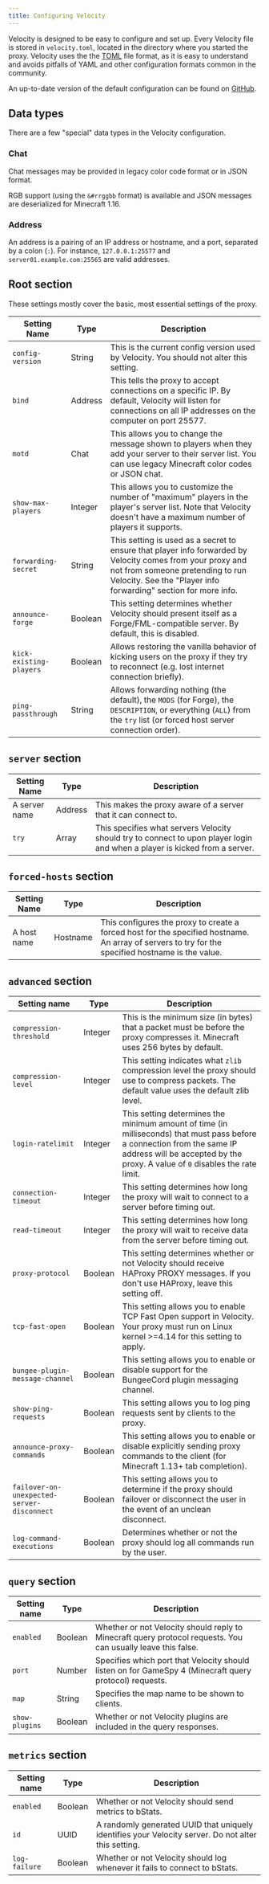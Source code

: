 ```yaml
---
title: Configuring Velocity
---
```


Velocity is designed to be easy to configure and set up. Every Velocity file is stored in `velocity.toml`, located in the directory where you started the proxy. Velocity uses the the [TOML](https://github.com/toml-lang/toml) file format, as it is easy to understand and avoids pitfalls of YAML and other configuration formats common in the community.

An up-to-date version of the default configuration can be found on [GitHub](https://github.com/VelocityPowered/Velocity/blob/dev/1.1.0/proxy/src/main/resources/default-velocity.toml).

## Data types

There are a few "special" data types in the Velocity configuration.

### Chat

Chat messages may be provided in legacy color code format or in JSON format.

RGB support (using the `&#rrggbb` format) is available and JSON messages are deserialized for Minecraft 1.16.

### Address

An address is a pairing of an IP address or hostname, and a port, separated by a colon (`:`). For instance, `127.0.0.1:25577`
and `server01.example.com:25565` are valid addresses.

## Root section

These settings mostly cover the basic, most essential settings of the proxy.

| Setting Name          | Type    | Description                                                                                                                                                                                                      |
|-----------------------|---------|------------------------------------------------------------------------------------------------------------------------------------------------------------------------------------------------------------------|
| ``config-version``    | String  | This is the current config version used by Velocity. You should not alter this setting.                                                                                                                          |
| ``bind``              | Address | This tells the proxy to accept connections on a specific IP. By default, Velocity will listen for connections on all IP addresses on the computer on port 25577.                                                 |
| ``motd``              | Chat    | This allows you to change the message shown to players when they add your server to their server list. You can use legacy Minecraft color codes or JSON chat.                                                    |
| ``show-max-players``  | Integer | This allows you to customize the number of "maximum" players in the  player's server list. Note that Velocity doesn't have a maximum number of players it supports.                                              |
| ``forwarding-secret`` | String  | This setting is used as a secret to ensure that player info forwarded by Velocity comes from your proxy and not from someone pretending to run Velocity. See the "Player info forwarding" section for more info. |
| ``announce-forge``    | Boolean | This setting determines whether Velocity should present itself as a Forge/FML-compatible server. By default, this is disabled.                                                                                   |
| `kick-existing-players` | Boolean | Allows restoring the vanilla behavior of kicking users on the proxy if they try to reconnect (e.g. lost internet connection briefly). |
| `ping-passthrough`    | String  | Allows forwarding nothing (the default), the `MODS` (for Forge), the `DESCRIPTION`, or everything (`ALL`) from the `try` list (or forced host server connection order). |

## `server` section

| Setting Name  | Type    | Description                                                                                                                |
|---------------|---------|----------------------------------------------------------------------------------------------------------------------------|
| A server name | Address | This makes the proxy aware of a server that it can connect to.                                                             |
| `try`         | Array   | This specifies what servers Velocity should try to connect to upon player login and when a player is kicked from a server. |


## `forced-hosts` section

| Setting Name | Type     | Description                                                                                                                                        	|
|--------------|----------|----------------------------------------------------------------------------------------------------------------------------------------------------	|
| A host name  | Hostname | This configures the proxy to create a forced host for the specified hostname. An array of servers to try for the specified hostname is the value.  	|


## `advanced` section

| Setting name            | Type    | Description                                                                                                                                                                                              |
|-------------------------|---------|----------------------------------------------------------------------------------------------------------------------------------------------------------------------------------------------------------|
| `compression-threshold` | Integer | This is the minimum size (in bytes) that a packet must be before the proxy compresses it. Minecraft uses 256 bytes by default.                                                                           |
| `compression-level`     | Integer | This setting indicates what `zlib` compression level the proxy should use to compress packets. The default value uses the default zlib level. 	                                                       |
| `login-ratelimit`       | Integer | This setting determines the minimum amount of time (in milliseconds) that must pass before a connection from the same IP address will be accepted by the proxy. A value of `0` disables the rate limit.  |
| `connection-timeout`    | Integer | This setting determines how long the proxy will wait to connect to a server before timing out.                                                                                                           |
| `read-timeout`          | Integer | This setting determines how long the proxy will wait to receive data from the server before timing out.                                                                                                  |
| `proxy-protocol`        | Boolean | This setting determines whether or not Velocity should receive HAProxy PROXY messages. If you don't use HAProxy, leave this setting off.                                                                 |
| `tcp-fast-open`         | Boolean | This setting allows you to enable TCP Fast Open support in Velocity. Your proxy must run on Linux kernel >=4.14 for this setting to apply. |
| `bungee-plugin-message-channel` | Boolean | This setting allows you to enable or disable support for the BungeeCord plugin messaging channel. |
| `show-ping-requests`    | Boolean | This setting allows you to log ping requests sent by clients to the proxy. |
| `announce-proxy-commands` | Boolean | This setting allows you to enable or disable explicitly sending proxy commands to the client (for Minecraft 1.13+ tab completion). |
| `failover-on-unexpected-server-disconnect` | Boolean | This setting allows you to determine if the proxy should failover or disconnect the user in the event of an unclean disconnect. |
| `log-command-executions` | Boolean | Determines whether or not the proxy should log all commands run by the user. |

## `query` section

| Setting name   	| Type    	| Description                                                                                                   |
|----------------	|---------	|--------------------------------------------------------------------------------------------------------------	|
| `enabled`      	| Boolean 	| Whether or not Velocity should reply to Minecraft query protocol requests. You can usually leave this false. 	|
| `port`         	| Number  	| Specifies which port that Velocity should listen on for GameSpy 4 (Minecraft query protocol) requests.        |
| `map`          	| String  	| Specifies the map name to be shown to clients.                                                                |
| `show-plugins` 	| Boolean 	| Whether or not Velocity plugins are included in the query responses.                                          |

## `metrics` section

| Setting name  | Type    | Description                                                                                             |
|---------------|---------|---------------------------------------------------------------------------------------------------------|
| `enabled`     | Boolean | Whether or not Velocity should send metrics to bStats.                                                  |
| `id`          | UUID    | A randomly generated UUID that uniquely identifies your Velocity server. Do not alter this setting. 	|
| `log-failure` | Boolean | Whether or not Velocity should log whenever it fails to connect to bStats.                              |
